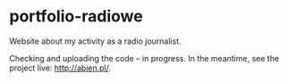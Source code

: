 # portfolio-radiowe
Website about my activity as a radio journalist.


Checking and uploading the code – in progress. In the meantime, see the project live: http://abien.pl/.
